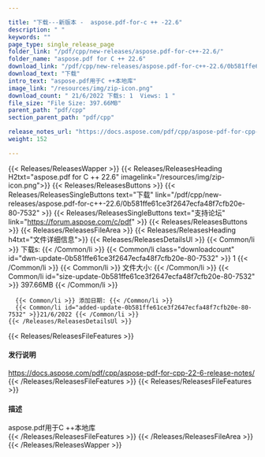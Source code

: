 ```yaml
---

title: "下载---新版本 -  aspose.pdf-for-c ++ -22.6"
description: " "
keywords: ""
page_type: single_release_page
folder_link: "/pdf/cpp/new-releases/aspose.pdf-for-c++-22.6/"
folder_name: "aspose.pdf for C ++ 22.6"
download_link: "/pdf/cpp/new-releases/aspose.pdf-for-c++-22.6/0b581ffe61ce3f2647ecfa48f7cfb20e-80-7532"
download_text: "下载"
intro_text: "aspose.pdf用于C ++本地库"
image_link: "/resources/img/zip-icon.png"
download_count: " 21/6/2022 下载s: 1  Views: 1 "
file_size: "File Size: 397.66MB"
parent_path: "pdf/cpp"
section_parent_path: "pdf/cpp"

release_notes_url: "https://docs.aspose.com/pdf/cpp/aspose-pdf-for-cpp-22-6-release-notes/"
weight: 152

---
```


{{< Releases/ReleasesWapper >}}
  {{< Releases/ReleasesHeading H2txt="aspose.pdf for C ++ 22.6" imagelink="/resources/img/zip-icon.png">}}
  {{< Releases/ReleasesButtons >}}
    {{< Releases/ReleasesSingleButtons text="下载" link="/pdf/cpp/new-releases/aspose.pdf-for-c++-22.6/0b581ffe61ce3f2647ecfa48f7cfb20e-80-7532" >}}
    {{< Releases/ReleasesSingleButtons text="支持论坛" link="https://forum.aspose.com/c/pdf" >}}
  {{< Releases/ReleasesButtons >}}
  {{< Releases/ReleasesFileArea >}}
    {{< Releases/ReleasesHeading h4txt="文件详细信息">}}
    {{< Releases/ReleasesDetailsUl >}}
      {{< Common/li >}} 下载s: {{< /Common/li >}}
      {{< Common/li class="downloadcount" id="dwn-update-0b581ffe61ce3f2647ecfa48f7cfb20e-80-7532" >}} 1 {{< /Common/li >}}
      {{< Common/li >}} 文件大小: {{< /Common/li >}}
      {{< Common/li id="size-update-0b581ffe61ce3f2647ecfa48f7cfb20e-80-7532" >}} 397.66MB {{< /Common/li >}}

      {{< Common/li >}} 添加日期: {{< /Common/li >}}
      {{< Common/li id="added-update-0b581ffe61ce3f2647ecfa48f7cfb20e-80-7532" >}}21/6/2022 {{< /Common/li >}}
    {{< /Releases/ReleasesDetailsUl >}}

  {{< Releases/ReleasesFileFeatures >}}
      <h4>发行说明</h4><div><a href='https://docs.aspose.com/pdf/cpp/aspose-pdf-for-cpp-22-6-release-notes/'>https://docs.aspose.com/pdf/cpp/aspose-pdf-for-cpp-22-6-release-notes/</a></div>
  {{< /Releases/ReleasesFileFeatures >}}
  {{< Releases/ReleasesFileFeatures >}}
      <h4>描述</h4><div class="HTMLDescription">aspose.pdf用于C ++本地库</div>
  {{< /Releases/ReleasesFileFeatures >}}
 {{< /Releases/ReleasesFileArea >}}
{{< /Releases/ReleasesWapper >}}


